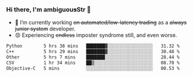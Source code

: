### Hi there, I'm ambiguou~~s~~Str 👋

<!--
**ambiguoustexture/ambiguoustexture** is a ✨ _special_ ✨ repository because its `README.md` (this file) appears on your GitHub profile.

Here are some ideas to get you started:
-->
- 🔭 I’m currently working ~~on automated/low-latency trading~~ as a ~~always junior system~~ developer.
- :worried: Experiencing ~~endless~~ imposter syndrome still, and even worse.

<!--START_SECTION:waka-->

```txt
Python        5 hrs 38 mins   ███████▓░░░░░░░░░░░░░░░░░   31.32 %
C++           5 hrs 29 mins   ███████▓░░░░░░░░░░░░░░░░░   30.48 %
Other         5 hrs 7 mins    ███████░░░░░░░░░░░░░░░░░░   28.44 %
CSV           1 hr 34 mins    ██▒░░░░░░░░░░░░░░░░░░░░░░   08.70 %
Objective-C   5 mins          ░░░░░░░░░░░░░░░░░░░░░░░░░   00.53 %
```

<!--END_SECTION:waka-->
